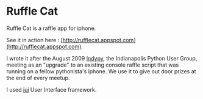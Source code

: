 # Ruffle Cat 

Ruffle Cat is a raffle app for iphone.

See it in action here : [http://rufflecat.appspot.com](http://rufflecat.appspot.com).

I wrote it after the August 2009 [Indypy](http://indypy.org), the Indianapolis Python User Group, meeting as an "upgrade"
to an existing console  raffle script that was running on a fellow pythonista's iphone. We use it to give out door prizes 
at the end of every meetup. 

I used [iui](http://code.google.com/p/iui/) User Interface framework. 

